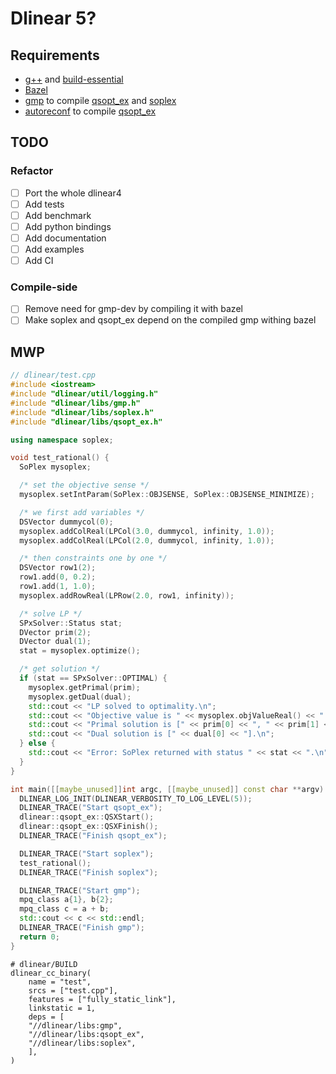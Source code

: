 # Dlinear 5?

## Requirements

- [g++](https://gcc.gnu.org/) and [build-essential](https://packages.ubuntu.com/bionic/build-essential)
- [Bazel](https://bazel.build/)
- [gmp](https://gmplib.org/) to compile [qsopt_ex](https://gmplib.org/) and [soplex](https://soplex.zib.de/)
- [autoreconf](https://www.gnu.org/software/autoconf/autoconf.html) to compile [qsopt_ex](https://gmplib.org/)

## TODO

### Refactor

- [ ] Port the whole dlinear4
- [ ] Add tests
- [ ] Add benchmark
- [ ] Add python bindings
- [ ] Add documentation
- [ ] Add examples
- [ ] Add CI

### Compile-side

- [ ] Remove need for gmp-dev by compiling it with bazel
- [ ] Make soplex and qsopt_ex depend on the compiled gmp withing bazel

## MWP

```c++
// dlinear/test.cpp
#include <iostream>
#include "dlinear/util/logging.h"
#include "dlinear/libs/gmp.h"
#include "dlinear/libs/soplex.h"
#include "dlinear/libs/qsopt_ex.h"

using namespace soplex;

void test_rational() {
  SoPlex mysoplex;

  /* set the objective sense */
  mysoplex.setIntParam(SoPlex::OBJSENSE, SoPlex::OBJSENSE_MINIMIZE);

  /* we first add variables */
  DSVector dummycol(0);
  mysoplex.addColReal(LPCol(3.0, dummycol, infinity, 1.0));
  mysoplex.addColReal(LPCol(2.0, dummycol, infinity, 1.0));

  /* then constraints one by one */
  DSVector row1(2);
  row1.add(0, 0.2);
  row1.add(1, 1.0);
  mysoplex.addRowReal(LPRow(2.0, row1, infinity));

  /* solve LP */
  SPxSolver::Status stat;
  DVector prim(2);
  DVector dual(1);
  stat = mysoplex.optimize();

  /* get solution */
  if (stat == SPxSolver::OPTIMAL) {
    mysoplex.getPrimal(prim);
    mysoplex.getDual(dual);
    std::cout << "LP solved to optimality.\n";
    std::cout << "Objective value is " << mysoplex.objValueReal() << ".\n";
    std::cout << "Primal solution is [" << prim[0] << ", " << prim[1] << "].\n";
    std::cout << "Dual solution is [" << dual[0] << "].\n";
  } else {
    std::cout << "Error: SoPlex returned with status " << stat << ".\n";
  }
}

int main([[maybe_unused]]int argc, [[maybe_unused]] const char **argv) {
  DLINEAR_LOG_INIT(DLINEAR_VERBOSITY_TO_LOG_LEVEL(5));
  DLINEAR_TRACE("Start qsopt_ex");
  dlinear::qsopt_ex::QSXStart();
  dlinear::qsopt_ex::QSXFinish();
  DLINEAR_TRACE("Finish qsopt_ex");

  DLINEAR_TRACE("Start soplex");
  test_rational();
  DLINEAR_TRACE("Finish soplex");

  DLINEAR_TRACE("Start gmp");
  mpq_class a{1}, b{2};
  mpq_class c = a + b;
  std::cout << c << std::endl;
  DLINEAR_TRACE("Finish gmp");
  return 0;
}
```

```bazel
# dlinear/BUILD
dlinear_cc_binary(
    name = "test",
    srcs = ["test.cpp"],
    features = ["fully_static_link"],
    linkstatic = 1,
    deps = [
    "//dlinear/libs:gmp",
    "//dlinear/libs:qsopt_ex",
    "//dlinear/libs:soplex",
    ],
)
```